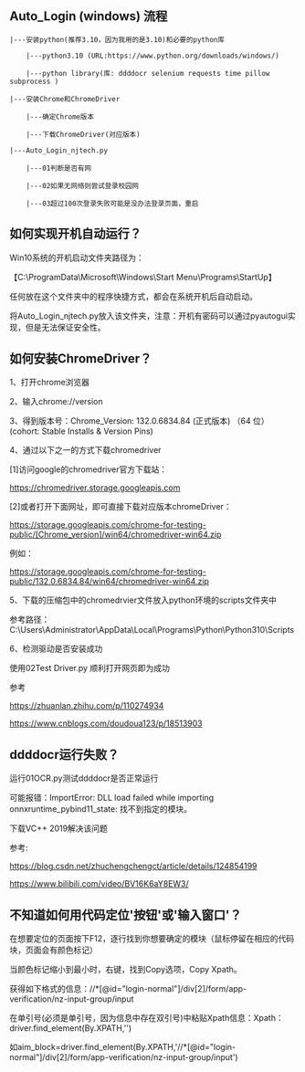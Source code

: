 ## Auto_Login (windows) 流程
    |---安装python(推荐3.10，因为我用的是3.10)和必要的python库

        |---python3.10 (URL:https://www.python.org/downloads/windows/)
    
        |---python library(库: ddddocr selenium requests time pillow subprocess )
    
    |---安装Chrome和ChromeDriver

        |---确定Chrome版本
    
        |---下载ChromeDriver(对应版本)
        
    |---Auto_Login_njtech.py

        |---01判断是否有网
        
        |---02如果无网络则尝试登录校园网
        
        |---03超过100次登录失败可能是没办法登录页面，重启
        
## 如何实现开机自动运行？

Win10系统的开机启动文件夹路径为：

【C:\ProgramData\Microsoft\Windows\Start Menu\Programs\StartUp】

任何放在这个文件夹中的程序快捷方式，都会在系统开机后自动启动。

将Auto_Login_njtech.py放入该文件夹，注意：开机有密码可以通过pyautogui实现，但是无法保证安全性。


## 如何安装ChromeDriver？
1、打开chrome浏览器

2、输入chrome://version 

3、得到版本号：Chrome_Version: 132.0.6834.84 (正式版本) （64 位） (cohort: Stable Installs & Version Pins) 

4、通过以下之一的方式下载chromedriver

[1]访问google的chromedriver官方下载站：

https://chromedriver.storage.googleapis.com

[2]或者打开下面网址，即可直接下载对应版本chromeDriver：

https://storage.googleapis.com/chrome-for-testing-public/[Chrome_version]/win64/chromedriver-win64.zip

例如：

https://storage.googleapis.com/chrome-for-testing-public/132.0.6834.84/win64/chromedriver-win64.zip

5、下载的压缩包中的chromedrvier文件放入python环境的scripts文件夹中

参考路径：C:\Users\Administrator\AppData\Local\Programs\Python\Python310\Scripts

6、检测驱动是否安装成功

使用02Test Driver.py 顺利打开网页即为成功

参考

https://zhuanlan.zhihu.com/p/110274934

https://www.cnblogs.com/doudoua123/p/18513903

## ddddocr运行失败？

运行01OCR.py测试ddddocr是否正常运行

可能报错：ImportError: DLL load failed while importing onnxruntime_pybind11_state: 找不到指定的模块。

下载VC++ 2019解决该问题

参考:

https://blog.csdn.net/zhuchengchengct/article/details/124854199

https://www.bilibili.com/video/BV16K6aY8EW3/

## 不知道如何用代码定位'按钮'或'输入窗口'？

在想要定位的页面按下F12，逐行找到你想要确定的模块（鼠标停留在相应的代码块，页面会有颜色标记）

当颜色标记缩小到最小时，右键，找到Copy选项，Copy Xpath。

获得如下格式的信息：//*[@id="login-normal"]/div[2]/form/app-verification/nz-input-group/input

在单引号(必须是单引号，因为信息中存在双引号)中粘贴Xpath信息：Xpath：driver.find_element(By.XPATH,'')

如aim_block=driver.find_element(By.XPATH,'//*[@id="login-normal"]/div[2]/form/app-verification/nz-input-group/input')




